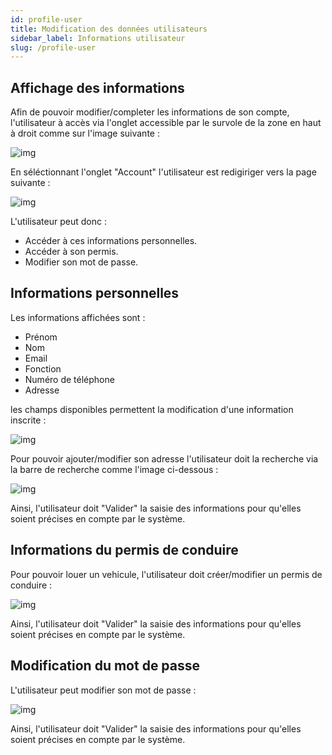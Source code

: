 ```yaml
---
id: profile-user
title: Modification des données utilisateurs
sidebar_label: Informations utilisateur
slug: /profile-user
---
```


## Affichage des informations

Afin de pouvoir modifier/completer les informations de son compte, l'utilisateur à accès via l'onglet accessible par le survole de la zone en haut à droit comme sur l'image suivante :

![img](/img/doc-user/accountUser.png)

En séléctionnant l'onglet "Account" l'utilisateur est redigiriger vers la page suivante :

![img](/img/doc-user/accountPageUser.png)

L'utilisateur peut donc :
- Accéder à ces informations personnelles.
- Accéder à son permis.
- Modifier son mot de passe.

## Informations personnelles

Les informations affichées sont :
- Prénom
- Nom
- Email
- Fonction
- Numéro de téléphone
- Adresse

les champs disponibles permettent la modification d'une information inscrite :

![img](/img/doc-user/informationUser.png)

Pour pouvoir ajouter/modifier son adresse l'utilisateur doit la recherche via la barre de recherche comme l'image ci-dessous :

![img](/img/doc-user/informationAddress.png)

Ainsi, l'utilisateur doit "Valider" la saisie des informations pour qu'elles soient précises en compte par le système.

## Informations du permis de conduire

Pour pouvoir louer un vehicule, l'utilisateur doit créer/modifier un permis de conduire :

![img](/img/doc-user/informationDrivingLicence.png)

Ainsi, l'utilisateur doit "Valider" la saisie des informations pour qu'elles soient précises en compte par le système.

## Modification du mot de passe

L'utilisateur peut modifier son mot de passe  :

![img](/img/doc-user/informationPassword.png)

Ainsi, l'utilisateur doit "Valider" la saisie des informations pour qu'elles soient précises en compte par le système.

